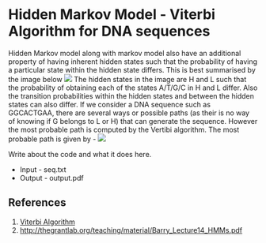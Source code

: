 # Hidden Markov Model - Viterbi Algorithm for DNA sequences

Hidden Markov model along with markov model also have an additional property of having inherent hidden states such that the probability of having a particular state within the hidden state differs. This is best summarised by the image below
![](/HMM.png)
The hidden states in the image are H and L such that the probability of obtaining each of the states A/T/G/C in H and L differ. Also the transition probabilities within the hidden states and between the hidden states can also differ. If we consider a DNA sequence such as GGCACTGAA, there are several ways or possible paths (as their is no way of knowing if G belongs to L or H) that can generate the sequence. However the most probable path is computed by the Vertibi algorithm. 
The most probable path is given by -
![](/prob_HMM.png)

Write about the code and what it does here.
* Input - seq.txt
* Output - output.pdf

## References
1. [Viterbi Algorithm](/viterbi.pdf)
2. http://thegrantlab.org/teaching/material/Barry_Lecture14_HMMs.pdf